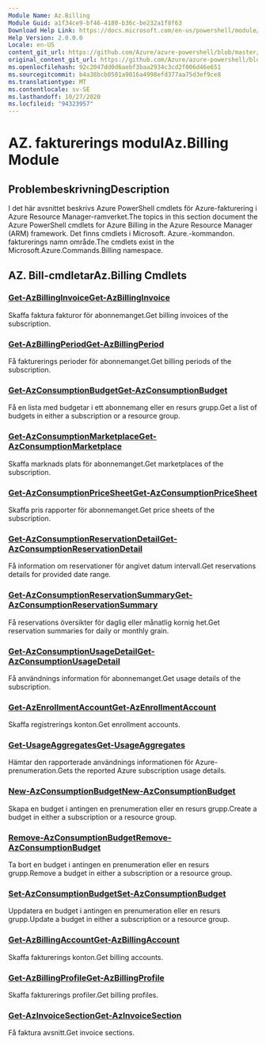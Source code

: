```yaml
---
Module Name: Az.Billing
Module Guid: a1f34ce9-bf46-4180-b36c-be232a1f8f63
Download Help Link: https://docs.microsoft.com/en-us/powershell/module/az.billing
Help Version: 2.0.0.0
Locale: en-US
content_git_url: https://github.com/Azure/azure-powershell/blob/master/src/Billing/Billing/help/Az.Billing.md
original_content_git_url: https://github.com/Azure/azure-powershell/blob/master/src/Billing/Billing/help/Az.Billing.md
ms.openlocfilehash: 92c2047dd0d6aebf3baa2934c3cd2f006d46e651
ms.sourcegitcommit: b4a38bcb0501a9016a4998efd377aa75d3ef9ce8
ms.translationtype: MT
ms.contentlocale: sv-SE
ms.lasthandoff: 10/27/2020
ms.locfileid: "94323957"
---
```

# <span data-ttu-id="d1e81-101">AZ. fakturerings modul</span><span class="sxs-lookup"><span data-stu-id="d1e81-101">Az.Billing Module</span></span>
## <span data-ttu-id="d1e81-102">Problembeskrivning</span><span class="sxs-lookup"><span data-stu-id="d1e81-102">Description</span></span>
<span data-ttu-id="d1e81-103">I det här avsnittet beskrivs Azure PowerShell cmdlets för Azure-fakturering i Azure Resource Manager-ramverket.</span><span class="sxs-lookup"><span data-stu-id="d1e81-103">The topics in this section document the Azure PowerShell cmdlets for Azure Billing in the Azure Resource Manager (ARM) framework.</span></span> <span data-ttu-id="d1e81-104">Det finns cmdlets i Microsoft. Azure.-kommandon. fakturerings namn område.</span><span class="sxs-lookup"><span data-stu-id="d1e81-104">The cmdlets exist in the Microsoft.Azure.Commands.Billing namespace.</span></span>

## <span data-ttu-id="d1e81-105">AZ. Bill-cmdletar</span><span class="sxs-lookup"><span data-stu-id="d1e81-105">Az.Billing Cmdlets</span></span>
### [<span data-ttu-id="d1e81-106">Get-AzBillingInvoice</span><span class="sxs-lookup"><span data-stu-id="d1e81-106">Get-AzBillingInvoice</span></span>](Get-AzBillingInvoice.md)
<span data-ttu-id="d1e81-107">Skaffa faktura fakturor för abonnemanget.</span><span class="sxs-lookup"><span data-stu-id="d1e81-107">Get billing invoices of the subscription.</span></span>

### [<span data-ttu-id="d1e81-108">Get-AzBillingPeriod</span><span class="sxs-lookup"><span data-stu-id="d1e81-108">Get-AzBillingPeriod</span></span>](Get-AzBillingPeriod.md)
<span data-ttu-id="d1e81-109">Få fakturerings perioder för abonnemanget.</span><span class="sxs-lookup"><span data-stu-id="d1e81-109">Get billing periods of the subscription.</span></span>

### [<span data-ttu-id="d1e81-110">Get-AzConsumptionBudget</span><span class="sxs-lookup"><span data-stu-id="d1e81-110">Get-AzConsumptionBudget</span></span>](Get-AzConsumptionBudget.md)
<span data-ttu-id="d1e81-111">Få en lista med budgetar i ett abonnemang eller en resurs grupp.</span><span class="sxs-lookup"><span data-stu-id="d1e81-111">Get a list of budgets in either a subscription or a resource group.</span></span>

### [<span data-ttu-id="d1e81-112">Get-AzConsumptionMarketplace</span><span class="sxs-lookup"><span data-stu-id="d1e81-112">Get-AzConsumptionMarketplace</span></span>](Get-AzConsumptionMarketplace.md)
<span data-ttu-id="d1e81-113">Skaffa marknads plats för abonnemanget.</span><span class="sxs-lookup"><span data-stu-id="d1e81-113">Get marketplaces of the subscription.</span></span>

### [<span data-ttu-id="d1e81-114">Get-AzConsumptionPriceSheet</span><span class="sxs-lookup"><span data-stu-id="d1e81-114">Get-AzConsumptionPriceSheet</span></span>](Get-AzConsumptionPriceSheet.md)
<span data-ttu-id="d1e81-115">Skaffa pris rapporter för abonnemanget.</span><span class="sxs-lookup"><span data-stu-id="d1e81-115">Get price sheets of the subscription.</span></span>

### [<span data-ttu-id="d1e81-116">Get-AzConsumptionReservationDetail</span><span class="sxs-lookup"><span data-stu-id="d1e81-116">Get-AzConsumptionReservationDetail</span></span>](Get-AzConsumptionReservationDetail.md)
<span data-ttu-id="d1e81-117">Få information om reservationer för angivet datum intervall.</span><span class="sxs-lookup"><span data-stu-id="d1e81-117">Get reservations details for provided date range.</span></span>

### [<span data-ttu-id="d1e81-118">Get-AzConsumptionReservationSummary</span><span class="sxs-lookup"><span data-stu-id="d1e81-118">Get-AzConsumptionReservationSummary</span></span>](Get-AzConsumptionReservationSummary.md)
<span data-ttu-id="d1e81-119">Få reservations översikter för daglig eller månatlig kornig het.</span><span class="sxs-lookup"><span data-stu-id="d1e81-119">Get reservation summaries for daily or monthly grain.</span></span>

### [<span data-ttu-id="d1e81-120">Get-AzConsumptionUsageDetail</span><span class="sxs-lookup"><span data-stu-id="d1e81-120">Get-AzConsumptionUsageDetail</span></span>](Get-AzConsumptionUsageDetail.md)
<span data-ttu-id="d1e81-121">Få användnings information för abonnemanget.</span><span class="sxs-lookup"><span data-stu-id="d1e81-121">Get usage details of the subscription.</span></span>

### [<span data-ttu-id="d1e81-122">Get-AzEnrollmentAccount</span><span class="sxs-lookup"><span data-stu-id="d1e81-122">Get-AzEnrollmentAccount</span></span>](Get-AzEnrollmentAccount.md)
<span data-ttu-id="d1e81-123">Skaffa registrerings konton.</span><span class="sxs-lookup"><span data-stu-id="d1e81-123">Get enrollment accounts.</span></span>

### [<span data-ttu-id="d1e81-124">Get-UsageAggregates</span><span class="sxs-lookup"><span data-stu-id="d1e81-124">Get-UsageAggregates</span></span>](Get-UsageAggregates.md)
<span data-ttu-id="d1e81-125">Hämtar den rapporterade användnings informationen för Azure-prenumeration.</span><span class="sxs-lookup"><span data-stu-id="d1e81-125">Gets the reported Azure subscription usage details.</span></span>

### [<span data-ttu-id="d1e81-126">New-AzConsumptionBudget</span><span class="sxs-lookup"><span data-stu-id="d1e81-126">New-AzConsumptionBudget</span></span>](New-AzConsumptionBudget.md)
<span data-ttu-id="d1e81-127">Skapa en budget i antingen en prenumeration eller en resurs grupp.</span><span class="sxs-lookup"><span data-stu-id="d1e81-127">Create a budget in either a subscription or a resource group.</span></span>

### [<span data-ttu-id="d1e81-128">Remove-AzConsumptionBudget</span><span class="sxs-lookup"><span data-stu-id="d1e81-128">Remove-AzConsumptionBudget</span></span>](Remove-AzConsumptionBudget.md)
<span data-ttu-id="d1e81-129">Ta bort en budget i antingen en prenumeration eller en resurs grupp.</span><span class="sxs-lookup"><span data-stu-id="d1e81-129">Remove a budget in either a subscription or a resource group.</span></span>

### [<span data-ttu-id="d1e81-130">Set-AzConsumptionBudget</span><span class="sxs-lookup"><span data-stu-id="d1e81-130">Set-AzConsumptionBudget</span></span>](Set-AzConsumptionBudget.md)
<span data-ttu-id="d1e81-131">Uppdatera en budget i antingen en prenumeration eller en resurs grupp.</span><span class="sxs-lookup"><span data-stu-id="d1e81-131">Update a budget in either a subscription or a resource group.</span></span>

### [<span data-ttu-id="d1e81-132">Get-AzBillingAccount</span><span class="sxs-lookup"><span data-stu-id="d1e81-132">Get-AzBillingAccount</span></span>](Get-AzBillingAccount.md)
<span data-ttu-id="d1e81-133">Skaffa fakturerings konton.</span><span class="sxs-lookup"><span data-stu-id="d1e81-133">Get billing accounts.</span></span>

### [<span data-ttu-id="d1e81-134">Get-AzBillingProfile</span><span class="sxs-lookup"><span data-stu-id="d1e81-134">Get-AzBillingProfile</span></span>](Get-AzBillingProfile.md)
<span data-ttu-id="d1e81-135">Skaffa fakturerings profiler.</span><span class="sxs-lookup"><span data-stu-id="d1e81-135">Get billing profiles.</span></span>

### [<span data-ttu-id="d1e81-136">Get-AzInvoiceSection</span><span class="sxs-lookup"><span data-stu-id="d1e81-136">Get-AzInvoiceSection</span></span>](Get-AzInvoiceSection.md)
<span data-ttu-id="d1e81-137">Få faktura avsnitt.</span><span class="sxs-lookup"><span data-stu-id="d1e81-137">Get invoice sections.</span></span>

